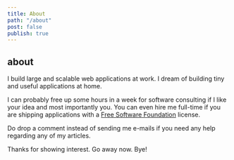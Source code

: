 ```yaml
---
title: About
path: "/about"
post: false
publish: true
---
```


## about

I build large and scalable web applications at work. I dream of building tiny and useful applications at home.

I can probably free up some hours in a week for software consulting if I like your idea and most importantly you. You can even hire me full-time if you are shipping applications with a [Free Software Foundation](https://www.gnu.org/licenses/license-list.html) license.

Do drop a comment instead of sending me e-mails if you need any help regarding any of my articles.

<!--Recruiters navigate to my [resume](https://rudra.dev/resume). -->

Thanks for showing interest. Go away now. Bye!

